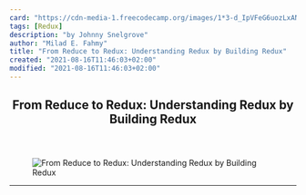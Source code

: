 ```yaml
---
card: "https://cdn-media-1.freecodecamp.org/images/1*3-d_IpVFeG6uozLxANq2sg.png"
tags: [Redux]
description: "by Johnny Snelgrove"
author: "Milad E. Fahmy"
title: "From Reduce to Redux: Understanding Redux by Building Redux"
created: "2021-08-16T11:46:03+02:00"
modified: "2021-08-16T11:46:03+02:00"
---
```

<div class="site-wrapper">
<main id="site-main" class="site-main outer">
<div class="inner">
<article class="post-full post tag-redux tag-react tag-web-development tag-technology tag-programming ">
<header class="post-full-header">
<h1 class="post-full-title">From Reduce to Redux: Understanding Redux by Building Redux</h1>
</header>
<figure class="post-full-image">
<picture>
<source media="(max-width: 700px)" sizes="1px" srcset="data:image/gif;base64,R0lGODlhAQABAIAAAAAAAP///yH5BAEAAAAALAAAAAABAAEAAAIBRAA7 1w">
<source media="(min-width: 701px)" sizes="(max-width: 800px) 400px,
(max-width: 1170px) 700px,
1400px" srcset="https://cdn-media-1.freecodecamp.org/images/1*3-d_IpVFeG6uozLxANq2sg.png 300w,
https://cdn-media-1.freecodecamp.org/images/1*3-d_IpVFeG6uozLxANq2sg.png 600w,
https://cdn-media-1.freecodecamp.org/images/1*3-d_IpVFeG6uozLxANq2sg.png 1000w,
https://cdn-media-1.freecodecamp.org/images/1*3-d_IpVFeG6uozLxANq2sg.png 2000w">
<img onerror="this.style.display='none'" src="https://cdn-media-1.freecodecamp.org/images/1*3-d_IpVFeG6uozLxANq2sg.png" alt="From Reduce to Redux: Understanding Redux by Building Redux">
</picture>
</figure>
<section class="post-full-content">
<div class="post-content medium-migrated-article">
</div>
<hr>
</section>
</article>
</div>
</main>
</div>
<!-- Google Tag Manager (noscript) -->
<!-- End Google Tag Manager (noscript) -->
